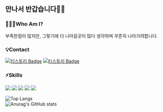 
## 만나서 반갑습니다🙇‍♂️


### 🙋🏻‍♂️Who Am I?
부족한점이 많지만, 그렇기에 더 나아갈곳이 많다 생각하며 꾸준히 나아가려합니다.

### 💡Contact
[![티스토리 Badge](https://img.shields.io/badge/블로그-yellow?style=for-the-badge&logo=Tistory&logoColor=white)](https://coding-daily.tistory.com/)
[![티스토리 Badge](https://img.shields.io/badge/Gmail-d14836?style=for-the-badge&logo=Gmail&logoColor=white)](mailto:tjdngur22@gmail.com)

### ⚡️Skills
<img src="https://img.shields.io/badge/javascript-F7DF1E?style=for-the-badge&logo=javascript&logoColor=black"> <img src="https://img.shields.io/badge/node.js-6DA55F?style=for-the-badge&logo=node.js&logoColor=white"> <img src="https://img.shields.io/badge/express.js-%23404d59.svg?style=for-the-badge&logo=express&logoColor=%2361DAFB"> <img src="https://img.shields.io/badge/mysql-%2300f.svg?style=for-the-badge&logo=mysql&logoColor=white"> <img src="https://img.shields.io/badge/Sequelize-52B0E7?style=for-the-badge&logo=Sequelize&logoColor=white">

![Top Langs](https://github-readme-stats.vercel.app/api/top-langs/?username=WHS95&hide=python&layout=compact&theme=dark)  
![Anurag's GitHub stats](https://github-readme-stats.vercel.app/api?username=WHS95&show_icons=true&theme=dark)

